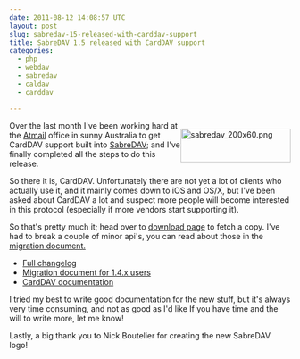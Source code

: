 ```yaml
---
date: 2011-08-12 14:08:57 UTC
layout: post
slug: sabredav-15-released-with-carddav-support
title: SabreDAV 1.5 released with CardDAV support
categories:
  - php
  - webdav
  - sabredav
  - caldav
  - carddav

---
```

<p style="float: right"><img alt="sabredav_200x60.png" src="http://www.rooftopsolutions.nl/blog/user/files/logos/sabredav_200x60.png" width="197" height="60" /></p>

<p>Over the last month I've been working hard at the <a href="http://atmail.com/">Atmail</a> office in sunny Australia to get CardDAV support built into <a href="http://code.google.com/p/sabredav/">SabreDAV</a>; and I've finally completed all the steps to do this release.</p>

<p>So there it is, CardDAV. Unfortunately there are not yet a lot of clients who actually use it, and it mainly comes down to iOS and OS/X, but I've been asked about CardDAV a lot and suspect more people will become interested in this protocol (especially if more vendors start supporting it).</p>

<p>So that's pretty much it; head over to <a href="http://code.google.com/p/sabredav/downloads/list">download page</a> to fetch a copy. I've had to break a couple of minor api's, you can read about those in the <a href="http://code.google.com/p/sabredav/wiki/Migrating1_4to1_5">migration document.</a></p>

<ul>
  <li><a href="http://code.google.com/p/sabredav/source/browse/ChangeLog?r=version-1.5.0">Full changelog</a></li>
  <li><a href="http://code.google.com/p/sabredav/wiki/Migrating1_4to1_5">Migration document for 1.4.x users</a></li>
  <li><a href="http://code.google.com/p/sabredav/wiki/CardDAV">CardDAV documentation</a></li>
</ul>

<p>I tried my best to write good documentation for the new stuff, but it's always very time consuming, and not as good as I'd like If you have time and the will to write more, let me know!</p>

<p>Lastly, a big thank you to Nick Boutelier for creating the new SabreDAV logo!</p>
